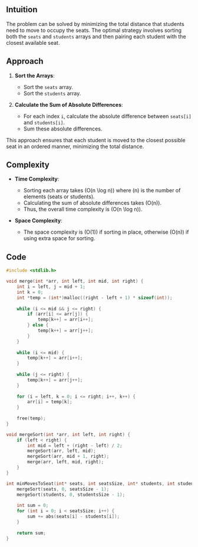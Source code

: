 ## Intuition

The problem can be solved by minimizing the total distance that students need to move to occupy the seats. The optimal strategy involves sorting both the `seats` and `students` arrays and then pairing each student with the closest available seat.

## Approach

1. **Sort the Arrays**: 
   - Sort the `seats` array.
   - Sort the `students` array.
   
2. **Calculate the Sum of Absolute Differences**:
   - For each index `i`, calculate the absolute difference between `seats[i]` and `students[i]`.
   - Sum these absolute differences.

This approach ensures that each student is moved to the closest possible seat in an ordered manner, minimizing the total distance.

## Complexity

- **Time Complexity**: 
  - Sorting each array takes \(O(n \log n)\) where \(n\) is the number of elements (seats or students).
  - Calculating the sum of absolute differences takes \(O(n)\).
  - Thus, the overall time complexity is \(O(n \log n)\).

- **Space Complexity**:
  - The space complexity is \(O(1)\) if sorting in place, otherwise \(O(n)\) if using extra space for sorting.

## Code

```c
#include <stdlib.h>

void merge(int *arr, int left, int mid, int right) {
    int i = left, j = mid + 1;
    int k = 0;
    int *temp = (int*)malloc((right - left + 1) * sizeof(int));
    
    while (i <= mid && j <= right) {
        if (arr[i] <= arr[j]) {
            temp[k++] = arr[i++];
        } else {
            temp[k++] = arr[j++];
        }
    }
    
    while (i <= mid) {
        temp[k++] = arr[i++];
    }
    
    while (j <= right) {
        temp[k++] = arr[j++];
    }
    
    for (i = left, k = 0; i <= right; i++, k++) {
        arr[i] = temp[k];
    }
    
    free(temp);
}

void mergeSort(int *arr, int left, int right) {
    if (left < right) {
        int mid = left + (right - left) / 2;
        mergeSort(arr, left, mid);
        mergeSort(arr, mid + 1, right);
        merge(arr, left, mid, right);
    }
}

int minMovesToSeat(int* seats, int seatsSize, int* students, int studentsSize) {
    mergeSort(seats, 0, seatsSize - 1);
    mergeSort(students, 0, studentsSize - 1);
    
    int sum = 0;
    for (int i = 0; i < seatsSize; i++) {
        sum += abs(seats[i] - students[i]);
    }
    
    return sum;
}
```